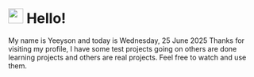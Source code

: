  <h1>
    <img src="https://emojis.slackmojis.com/emojis/images/1643510097/45343/hi.gif?1643510097" width="30"/> 
    Hello!
 </h1>
 <p>
    My name is Yeeyson and today is Wednesday, 25 June 2025
    Thanks for visiting my profile, I have some test projects going on others are done learning projects and others are real projects.
    Feel free to watch and use them.
 </p>